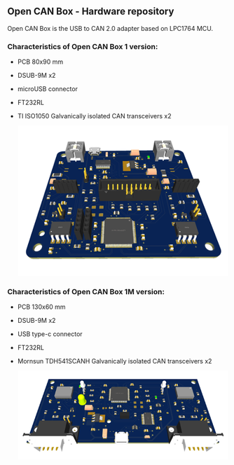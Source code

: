 ## Open CAN Box - Hardware repository

Open CAN Box is the USB to CAN 2.0 adapter based on LPC1764 MCU.

### Characteristics of Open CAN Box 1 version:

* PCB 80x90 mm

* DSUB-9M x2

* microUSB connector

* FT232RL

* TI ISO1050 Galvanically isolated CAN transceivers x2

  ![](images/opencanbox-1.png)



### Characteristics of Open CAN Box 1M version:

* PCB 130x60 mm

* DSUB-9M x2

* USB type-c connector

* FT232RL

* Mornsun TDH541SCANH Galvanically isolated CAN transceivers x2

  ![image-20211102090454273](images/opencanbox-1m.png)